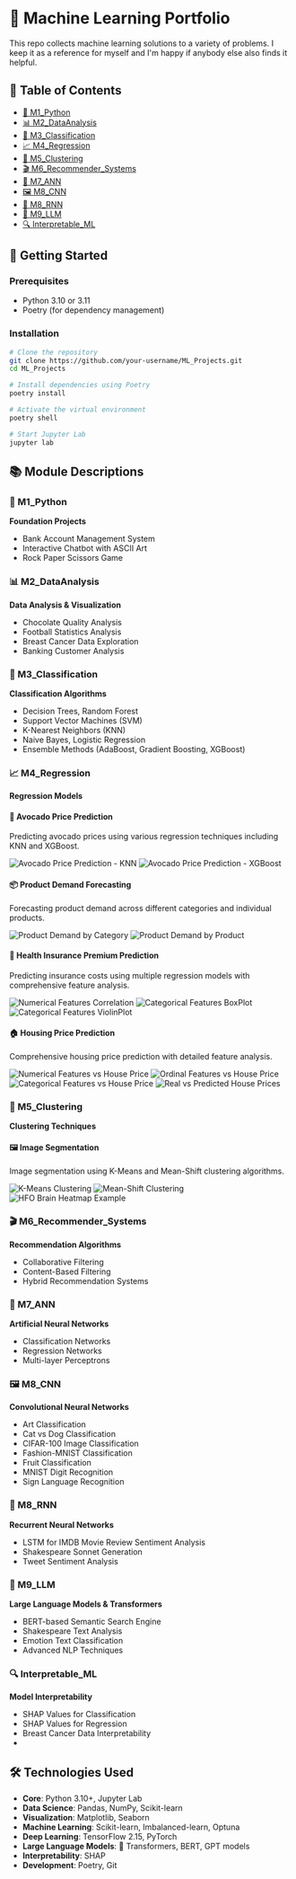 # 🧠 Machine Learning Portfolio

This repo collects machine learning solutions to a variety of problems. I keep it as a reference for myself and I'm happy if anybody else also finds it helpful.

## 📖 Table of Contents
- [🐍 M1_Python](M1_Python/)
- [📊 M2_DataAnalysis](M2_DataAnalysis)
- [🎯 M3_Classification](M3_Classification/)
- [📈 M4_Regression](M4_Regression/)
- [🎨 M5_Clustering](M5_Clustering/)
- [🎬 M6_Recommender_Systems](M6_Recommender_Systems/)
- [🧠 M7_ANN](M7_ANN/)
- [🖼️ M8_CNN](M8_CNN/)
- [🔄 M8_RNN](M8_RNN/)
- [🤖 M9_LLM](M9_LLM/)
- [🔍 Interpretable_ML](Interpretable_ML/)


## 🚀 Getting Started
### Prerequisites
- Python 3.10 or 3.11
- Poetry (for dependency management)
### Installation
```bash
# Clone the repository
git clone https://github.com/your-username/ML_Projects.git
cd ML_Projects

# Install dependencies using Poetry
poetry install

# Activate the virtual environment
poetry shell

# Start Jupyter Lab
jupyter lab
```

## 📚 Module Descriptions

### 🐍 M1_Python
**Foundation Projects**
- Bank Account Management System
- Interactive Chatbot with ASCII Art
- Rock Paper Scissors Game

### 📊 M2_DataAnalysis
**Data Analysis & Visualization**
- Chocolate Quality Analysis
- Football Statistics Analysis
- Breast Cancer Data Exploration
- Banking Customer Analysis

### 🎯 M3_Classification
**Classification Algorithms**
- Decision Trees, Random Forest
- Support Vector Machines (SVM)
- K-Nearest Neighbors (KNN)
- Naive Bayes, Logistic Regression
- Ensemble Methods (AdaBoost, Gradient Boosting, XGBoost)

### 📈 M4_Regression
**Regression Models**

#### 🥑 Avocado Price Prediction
Predicting avocado prices using various regression techniques including KNN and XGBoost.

![Avocado Price Prediction - KNN](M4_Regression/Module_4_Project_1/Images/Avocado_Price_Prediction_KNN.png)
![Avocado Price Prediction - XGBoost](M4_Regression/Module_4_Project_1/Images/Avocado_Price_Prediction_XGBoost.png)

#### 📦 Product Demand Forecasting
Forecasting product demand across different categories and individual products.

![Product Demand by Category](M4_Regression/Module_4_Project_2/Images/Product_Demand_Forecasts_by_Product_Category.png)
![Product Demand by Product](M4_Regression/Module_4_Project_2/Images/Product_Demand_Forecasts_by_Product.png)

#### 🏥 Health Insurance Premium Prediction
Predicting insurance costs using multiple regression models with comprehensive feature analysis.

![Numerical Features Correlation](M4_Regression/Module_4_Project_3/Images/NumericalFeatures_vs_InsuranceCost_Correlation.png)
![Categorical Features BoxPlot](M4_Regression/Module_4_Project_3/Images/CategoricalFeatures_vs_InsuranceCost_BoxPlot.png)
![Categorical Features ViolinPlot](M4_Regression/Module_4_Project_3/Images/CategoricalFeatures_vs_InsuranceCost_ViolinPlot.png)

#### 🏠 Housing Price Prediction
Comprehensive housing price prediction with detailed feature analysis.

![Numerical Features vs House Price](M4_Regression/Module_4_Project_4/Images/NumericalFeatures_vs_HousePrice_ScatterPlot.png)
![Ordinal Features vs House Price](M4_Regression/Module_4_Project_4/Images/OrdinalFeatures_vs_HousePrice_ScatterPlot.png)
![Categorical Features vs House Price](M4_Regression/Module_4_Project_4/Images/CategoricalFeatures_vs_HousePrice_ScatterPlot.png)
![Real vs Predicted House Prices](M4_Regression/Module_4_Project_4/Images/Real_vs_Predicted_HousePrices_ScatterPlot.png)

### 🎨 M5_Clustering
**Clustering Techniques**

#### 🖼️ Image Segmentation
Image segmentation using K-Means and Mean-Shift clustering algorithms.

![K-Means Clustering](M5_Clustering/Image_Segmentation/Images/Image_Segmentation_K_MeansClustering.png)
![Mean-Shift Clustering](M5_Clustering/Image_Segmentation/Images/Image_Segmentation_Mean_Shift_Clustering.png)
![HFO Brain Heatmap Example](M5_Clustering/ScalpEEG_Brain_Heatmaps/Output/Norm_Across_Age_Groups/B_1_3to5yrs_brain_regions_cmap_normalized_across_age_groups.png)

### 🎬 M6_Recommender_Systems
**Recommendation Algorithms**
- Collaborative Filtering
- Content-Based Filtering
- Hybrid Recommendation Systems

### 🧠 M7_ANN
**Artificial Neural Networks**
- Classification Networks
- Regression Networks
- Multi-layer Perceptrons

### 🖼️ M8_CNN
**Convolutional Neural Networks**
- Art Classification
- Cat vs Dog Classification
- CIFAR-100 Image Classification
- Fashion-MNIST Classification
- Fruit Classification
- MNIST Digit Recognition
- Sign Language Recognition

### 🔄 M8_RNN
**Recurrent Neural Networks**
- LSTM for IMDB Movie Review Sentiment Analysis
- Shakespeare Sonnet Generation
- Tweet Sentiment Analysis

### 🤖 M9_LLM
**Large Language Models & Transformers**
- BERT-based Semantic Search Engine
- Shakespeare Text Analysis
- Emotion Text Classification
- Advanced NLP Techniques

### 🔍 Interpretable_ML
**Model Interpretability**
- SHAP Values for Classification
- SHAP Values for Regression
- Breast Cancer Data Interpretability
- 

## 🛠️ Technologies Used

- **Core**: Python 3.10+, Jupyter Lab
- **Data Science**: Pandas, NumPy, Scikit-learn
- **Visualization**: Matplotlib, Seaborn
- **Machine Learning**: Scikit-learn, Imbalanced-learn, Optuna
- **Deep Learning**: TensorFlow 2.15, PyTorch
- **Large Language Models**: 🤗 Transformers, BERT, GPT models
- **Interpretability**: SHAP
- **Development**: Poetry, Git


